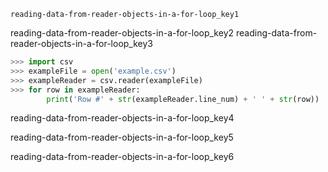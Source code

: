 ```ngMeta
reading-data-from-reader-objects-in-a-for-loop_key1
```

reading-data-from-reader-objects-in-a-for-loop_key2
reading-data-from-reader-objects-in-a-for-loop_key3


```python
>>> import csv
>>> exampleFile = open('example.csv')
>>> exampleReader = csv.reader(exampleFile)
>>> for row in exampleReader:
        print('Row #' + str(exampleReader.line_num) + ' ' + str(row))
```
reading-data-from-reader-objects-in-a-for-loop_key4


reading-data-from-reader-objects-in-a-for-loop_key5


reading-data-from-reader-objects-in-a-for-loop_key6
